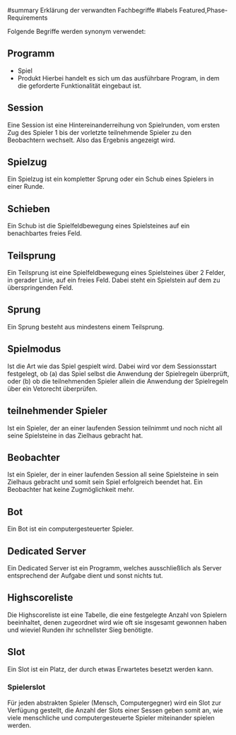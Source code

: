 ﻿#summary Erklärung der verwandten Fachbegriffe
#labels Featured,Phase-Requirements

Folgende Begriffe werden synonym verwendet:

## Programm ##
  * Spiel
  * Produkt
Hierbei handelt es sich um das ausführbare Program, in dem die geforderte Funktionalität eingebaut ist.

## Session ##
Eine Session ist eine Hintereinanderreihung von Spielrunden, vom ersten Zug des Spieler 1 bis der vorletzte teilnehmende Spieler zu den Beobachtern wechselt.
Also das Ergebnis angezeigt wird.
## Spielzug ##
Ein Spielzug ist ein kompletter Sprung oder ein Schub eines Spielers in einer Runde.
## Schieben ##
Ein Schub ist die Spielfeldbewegung eines Spielsteines auf ein benachbartes freies Feld.
## Teilsprung ##
Ein Teilsprung ist eine Spielfeldbewegung eines Spielsteines über 2 Felder, in gerader Linie, auf ein freies Feld. Dabei steht ein Spielstein auf dem zu
überspringenden Feld.
## Sprung ##
Ein Sprung besteht aus mindestens einem Teilsprung.
## Spielmodus ##
Ist die Art wie das Spiel gespielt wird. Dabei wird vor dem Sessionsstart festgelegt, ob (a) das Spiel selbst die Anwendung der Spielregeln überprüft,
oder (b) ob die teilnehmenden Spieler allein die Anwendung der Spielregeln über ein Vetorecht überprüfen.
## teilnehmender Spieler ##
Ist ein Spieler, der an einer laufenden Session teilnimmt und noch nicht all seine Spielsteine in das Zielhaus gebracht hat.
## Beobachter ##
Ist ein Spieler, der in einer laufenden Session all seine Spielsteine in sein Zielhaus gebracht und somit sein Spiel erfolgreich beendet hat.
Ein Beobachter hat keine Zugmöglichkeit mehr.
## Bot ##
Ein Bot ist ein computergesteuerter Spieler.
## Dedicated Server ##
Ein Dedicated Server ist ein Programm, welches ausschließlich als Server entsprechend der Aufgabe dient und sonst nichts tut.
## Highscoreliste ##
Die Highscoreliste ist eine Tabelle, die eine festgelegte Anzahl von Spielern beeinhaltet, denen zugeordnet wird wie oft sie insgesamt gewonnen haben und wieviel Runden ihr schnellster Sieg benötigte.
## Slot ##
Ein Slot ist ein Platz, der durch etwas Erwartetes besetzt werden kann.
### Spielerslot ###
Für jeden abstrakten Spieler (Mensch, Computergegner) wird ein Slot zur Verfügung gestellt, die Anzahl der Slots einer Sessen geben somit an, wie viele menschliche und computergesteuerte Spieler miteinander spielen werden.